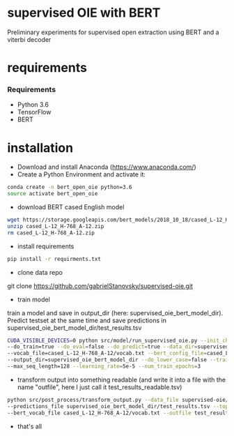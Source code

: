 # supervised OIE with BERT

Preliminary experiments for supervised open extraction using BERT and a viterbi decoder

# requirements


### Requirements
* Python 3.6
* TensorFlow
* BERT


# installation

* Download and install Anaconda (https://www.anaconda.com/)
* Create a Python Environment and activate it:
```bash 
conda create -n bert_open_oie python=3.6
source activate bert_open_oie
```

* download BERT cased English model
```bash 
wget https://storage.googleapis.com/bert_models/2018_10_18/cased_L-12_H-768_A-12.zip
unzip cased_L-12_H-768_A-12.zip
rm cased_L-12_H-768_A-12.zip
```

* install requirements
```bash 
pip install -r requirments.txt
```

* clone data repo

git clone https://github.com/gabrielStanovsky/supervised-oie.git



* train model

train a model and save in output_dir (here: supervised_oie_bert_model_dir). Predict testset at the same time and save predictions in supervised_oie_bert_model_dir/test_results.tsv

```bash 
CUDA_VISIBLE_DEVICES=0 python src/model/run_supervised_oie.py --init_checkpoint=cased_L-12_H-768_A-12/bert_model.ckpt --task_name=oie \
--do_train=true --do_eval=false --do_predict=true --data_dir=supervised-oie/data/ \
--vocab_file=cased_L-12_H-768_A-12/vocab.txt --bert_config_file=cased_L-12_H-768_A-12/bert_config.json \
--output_dir=supervised_oie_bert_model_dir --do_lower_case=false --train_batch_size=32 \
--max_seq_length=128 --learning_rate=5e-5 --num_train_epochs=3
```

* transform output into something readable (and write it into a file with the name "outfile", here I just call it test_results_readable.tsv)

```bash 
python src/post_process/transform_output.py --data_file supervised-oie/data/test.oie.conll \
--predictions_file supervised_oie_bert_model_dir/test_results.tsv --top_n_beam_search_results 3 \
--bert_vocab_file cased_L-12_H-768_A-12/vocab.txt --outfile test_results_readable.tsv
```

* that's all

